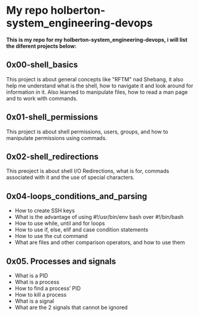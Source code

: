 # My repo holberton-system_engineering-devops #

**This is my repo for my holberton-system_engineering-devops, i will list the diferent projects below:**

## 0x00-shell_basics ##

This project is about general concepts like "RFTM" nad Shebang, it also help me understand what is the shell, how to navigate it and look around for information in it. Also learned to manipulate files, how to read a man page and to work with commands.

## 0x01-shell_permissions ##

This project is about shell permissions, users, groups, and how to manipulate permissions using commads.

## 0x02-shell_redirections ##

This preoject is about shell I/O Redirections, what is for, commads associated with it and the use of special characters.

## 0x04-loops_conditions_and_parsing ##

- How to create SSH keys
- What is the advantage of using #!/usr/bin/env bash over #!/bin/bash
- How to use while, until and for loops
- How to use if, else, elif and case condition statements
- How to use the cut command
- What are files and other comparison operators, and how to use them

## 0x05. Processes and signals ##

- What is a PID
- What is a process
- How to find a process’ PID
- How to kill a process
- What is a signal
- What are the 2 signals that cannot be ignored